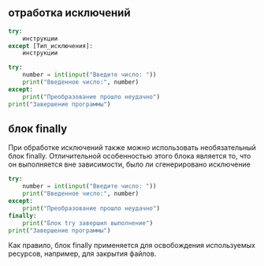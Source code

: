 ## отработка исключений


```Python
try:
    инструкции
except [Тип_исключения]:
    инструкции
```
```Python
try:
    number = int(input("Введите число: "))
    print("Введенное число:", number)
except:
    print("Преобразование прошло неудачно")
print("Завершение программы")
```

## блок finally
При обработке исключений также можно использовать необязательный блок finally. Отличительной особенностью этого блока является то, что он выполняется вне зависимости, было ли сгенерировано исключение

```Python
try:
    number = int(input("Введите число: "))
    print("Введенное число:", number)
except:
    print("Преобразование прошло неудачно")
finally:
    print("Блок try завершил выполнение")
print("Завершение программы")
```
Как правило, блок finally применяется для освобождения используемых ресурсов, например, для закрытия файлов.